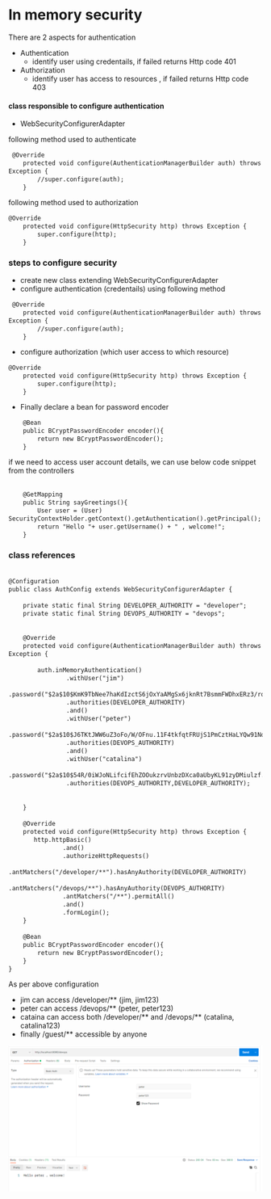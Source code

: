 # In memory security 

There are 2 aspects for authentication 
 * Authentication 
    * identify user using credentails, if failed returns Http code 401 
 * Authorization 
   * identify user has access to resources , if failed returns Http code 403


#### class responsible to configure authentication 
 * WebSecurityConfigurerAdapter

following method used to authenticate 
````````````````````````
 @Override
    protected void configure(AuthenticationManagerBuilder auth) throws Exception {
        //super.configure(auth);
    }
````````````````````````
following method used to authorization
````````````````````````
@Override
    protected void configure(HttpSecurity http) throws Exception {
        super.configure(http);
    }
````````````````````````

### steps to configure security 
 * create new class extending WebSecurityConfigurerAdapter
 * configure authentication (credentails) using following method
````````````````````````
 @Override
    protected void configure(AuthenticationManagerBuilder auth) throws Exception {
        //super.configure(auth);
    }
````````````````````````
 * configure authorization (which user access to which resource)
````````````````````````
@Override
    protected void configure(HttpSecurity http) throws Exception {
        super.configure(http);
    }
````````````````````````
 * Finally declare a bean for password encoder
````````````````````````
    @Bean
    public BCryptPasswordEncoder encoder(){
        return new BCryptPasswordEncoder();
    }
````````````````````````

if we need to access user account details, we can use below code snippet
from the controllers
````````````````````````

    @GetMapping
    public String sayGreetings(){
        User user = (User) SecurityContextHolder.getContext().getAuthentication().getPrincipal();
        return "Hello "+ user.getUsername() + " , welcome!";
    }
````````````````````````




### class references

````````````````````````

@Configuration
public class AuthConfig extends WebSecurityConfigurerAdapter {

    private static final String DEVELOPER_AUTHORITY = "developer";
    private static final String DEVOPS_AUTHORITY = "devops";


    @Override
    protected void configure(AuthenticationManagerBuilder auth) throws Exception {

        auth.inMemoryAuthentication()
                .withUser("jim")
                .password("$2a$10$KmK9TbNee7haKdIzctS6jOxYaAMgSx6jknRt7BsmmFWDhxERz3/rq")//("jim123")
                .authorities(DEVELOPER_AUTHORITY)
                .and()
                .withUser("peter")
                .password("$2a$10$J6TKtJWW6uZ3oFo/W/OFnu.11F4tkfqtFRUjS1PmCztHaLYQw91Nq")//("peter123")
                .authorities(DEVOPS_AUTHORITY)
                .and()
                .withUser("catalina")
                .password("$2a$10$54R/0iWJoNLifcifEhZOOukzrvUnbzDXca0aUbyKL91zyDMiulzf.")//("catalina123")
                .authorities(DEVOPS_AUTHORITY,DEVELOPER_AUTHORITY);


    }

    @Override
    protected void configure(HttpSecurity http) throws Exception {
       http.httpBasic()
               .and()
               .authorizeHttpRequests()
               .antMatchers("/developer/**").hasAnyAuthority(DEVELOPER_AUTHORITY)
               .antMatchers("/devops/**").hasAnyAuthority(DEVOPS_AUTHORITY)
               .antMatchers("/**").permitAll()
               .and()
               .formLogin();
    }

    @Bean
    public BCryptPasswordEncoder encoder(){
        return new BCryptPasswordEncoder();
    }
}
````````````````````````

As per above configuration 
 * jim can access /developer/** (jim, jim123)
 * peter can access /devops/** (peter, peter123)
 * cataina can  access both /developer/** and /devops/** (catalina, catalina123)
 * finally /guest/** accessible by anyone 

![img.png](img.png)



